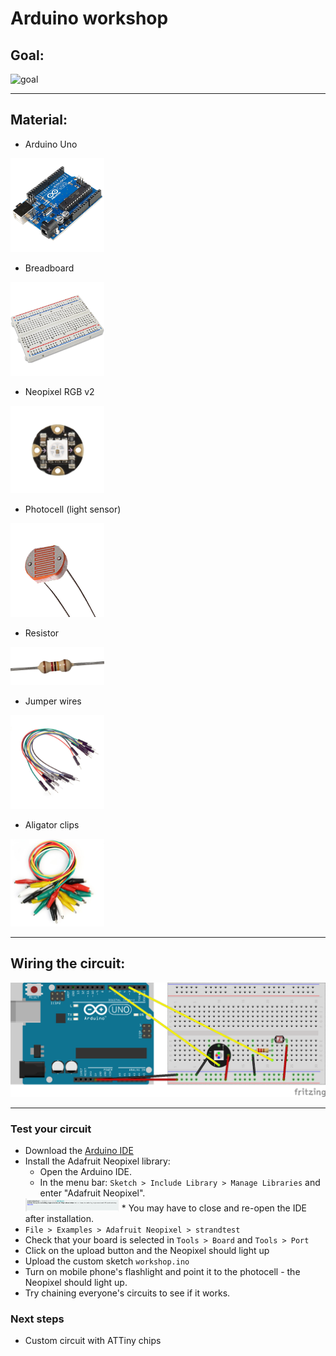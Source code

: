 # Arduino workshop

## Goal:

![goal](https://s-media-cache-ak0.pinimg.com/originals/65/5b/40/655b402f7ff54d14a4ada329d6c994fd.gif)

---

## Material:

* Arduino Uno

<img src="./images/arduino.png" width="150" />

* Breadboard

<img src="./images/breadboard.png" width="150">

* Neopixel RGB v2

<img src="./images/flora.jpg" width="150">

* Photocell (light sensor)

<img src="./images/photocell.png" width="150">

* Resistor

<img src="./images/resistor.png" width="150">

* Jumper wires

<img src="./images/jumper-wires.png" width="150">

* Aligator clips

<img src="./images/clips.png" width="150">

---

## Wiring the circuit:

![schematics](workshop_schem.png)

---


### Test your circuit

* Download the [Arduino IDE](https://www.arduino.cc/en/Main/Software)
* Install the Adafruit Neopixel library:
  * Open the Arduino IDE.
  * In the menu bar: `Sketch > Include Library > Manage Libraries` and enter "Adafruit Neopixel".
  <img src="./images/library.png" width="150">
  * You may have to close and re-open the IDE after installation.
* `File > Examples > Adafruit Neopixel > strandtest`
* Check that your board is selected in `Tools > Board` and `Tools > Port`
* Click on the upload button and the Neopixel should light up
* Upload the custom sketch `workshop.ino`
* Turn on mobile phone's flashlight and point it to the photocell - the Neopixel should light up.
* Try chaining everyone's circuits to see if it works.

### Next steps

* Custom circuit with ATTiny chips


